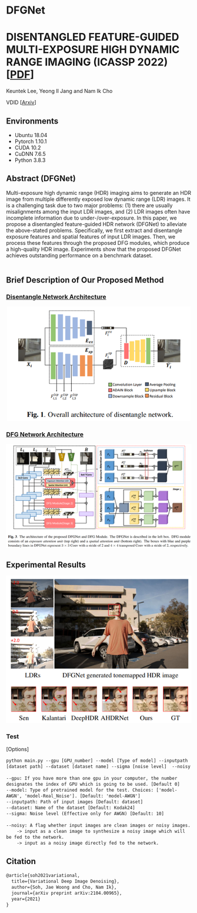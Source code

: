 # DFGNet
# DISENTANGLED FEATURE-GUIDED MULTI-EXPOSURE HIGH DYNAMIC RANGE IMAGING (ICASSP 2022) [[PDF](https://ispl.snu.ac.kr)]

Keuntek Lee, Yeong Il Jang and Nam Ik Cho

VDID [[Arxiv](https://arxiv.org/abs/2104.00965)]

## Environments
- Ubuntu 18.04
- Pytorch 1.10.1
- CUDA 10.2
- CuDNN 7.6.5
- Python 3.8.3

## Abstract (DFGNet)

Multi-exposure high dynamic range (HDR) imaging aims to generate an HDR image from multiple differently exposed low dynamic range (LDR) images. It is a challenging task due to two major problems: (1) there are usually misalignments among the input LDR images, and (2) LDR images often have incomplete information due to under-/over-exposure. In this paper, we propose a disentangled feature-guided HDR network (DFGNet) to alleviate the above-stated problems. Specifically, we first extract and disentangle exposure features and spatial features of input LDR images. Then, we process these features through the proposed DFG modules, which produce a high-quality HDR image. Experiments show that the proposed DFGNet achieves outstanding performance on a benchmark dataset.
<br><br>

## Brief Description of Our Proposed Method

### <u>Disentangle Network Architecture</u>

<p align="center"><img src="figures/disentanglenet.PNG" width="500"></p>

### <u>DFG Network Architecture</u>

<p align="center"><img src="figures/DFGNet.PNG" width="900"></p>

## Experimental Results


<p align="center"><img src="figures/visual_result.PNG" width="700"></p>



### Test

[Options]
```
python main.py --gpu [GPU_number] --model [Type of model] --inputpath [dataset path] --dataset [dataset name] --sigma [noise level]  --noisy

--gpu: If you have more than one gpu in your computer, the number designates the index of GPU which is going to be used. [Default 0]
--model: Type of pretrained model for the test. Choices: ['model-AWGN', 'model-Real_Noise']. [Default: 'model-AWGN']
--inputpath: Path of input images [Default: dataset]
--dataset: Name of the dataset [Default: Kodak24]
--sigma: Noise level (Effective only for AWGN) [Default: 10]

--noisy: A flag whether input images are clean images or noisy images.
	-> input as a clean image to synthesize a noisy image which will be fed to the network.
	-> input as a noisy image directly fed to the network.
```

## Citation
```
@article{soh2021variational,
  title={Variational Deep Image Denoising},
  author={Soh, Jae Woong and Cho, Nam Ik},
  journal={arXiv preprint arXiv:2104.00965},
  year={2021}
}
```
